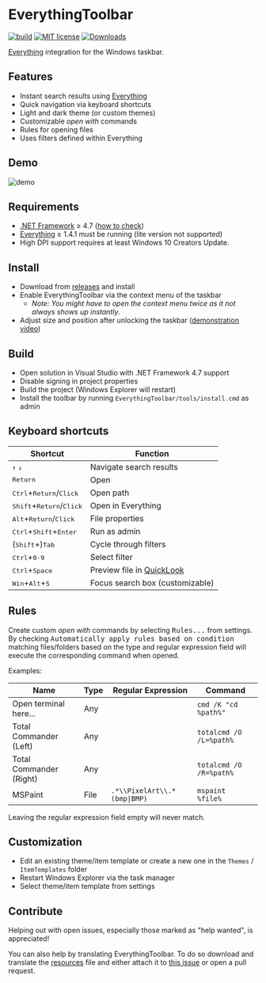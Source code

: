 EverythingToolbar
=================

[![build](https://github.com/stnkl/EverythingToolbar/workflows/build/badge.svg)](https://github.com/stnkl/EverythingToolbar/actions)
[![MIT license](https://img.shields.io/badge/license-MIT-blue.svg)](https://github.com/stnkl/EverythingToolbar/blob/master/LICENSE)
[![Downloads](https://img.shields.io/github/downloads/stnkl/EverythingToolbar/total?color=blue)](https://github.com/stnkl/EverythingToolbar/releases/latest)

[Everything](https://www.voidtools.com/) integration for the Windows taskbar.

Features
--------

- Instant search results using [Everything](https://www.voidtools.com/)
- Quick navigation via keyboard shortcuts
- Light and dark theme (or custom themes)
- Customizable *open with* commands
- Rules for opening files
- Uses filters defined within Everything

Demo
----

![demo](https://user-images.githubusercontent.com/17520641/102723553-04d88f00-4309-11eb-834f-d20c1ce14a67.gif)

Requirements
------------

- [.NET Framework](https://dotnet.microsoft.com/download/dotnet-framework) &ge; 4.7 ([how to check](https://user-images.githubusercontent.com/14129585/104021832-ff36e080-5206-11eb-9f5f-10e4381992f9.jpg))
- [Everything](https://www.voidtools.com/) &ge; 1.4.1 must be running (lite version not supported)
- High DPI support requires at least Windows 10 Creators Update.

Install
-------
- Download from [releases](https://github.com/stnkl/EverythingToolbar/releases) and install
- Enable EverythingToolbar via the context menu of the taskbar
  - *Note: You might have to open the context menu twice as it not always shows up instantly.*
- Adjust size and position after unlocking the taskbar ([demonstration video](https://user-images.githubusercontent.com/17520641/107118574-19a1bf80-6882-11eb-843a-7e854e5d0684.gif))

Build
-----

- Open solution in Visual Studio with .NET Framework 4.7 support
- Disable signing in project properties
- Build the project (Windows Explorer will restart)
- Install the toolbar by running `EverythingToolbar/tools/install.cmd` as admin

Keyboard shortcuts
------------------

| Shortcut                                            | Function                         |
|-----------------------------------------------------|----------------------------------|
| <kbd>&#8593;</kbd> <kbd>&#8595;</kbd>               | Navigate search results          |
| <kbd>Return</kbd>                                   | Open                             |
| <kbd>Ctrl</kbd>+<kbd>Return</kbd>/<kbd>Click</kbd>  | Open path                        |
| <kbd>Shift</kbd>+<kbd>Return</kbd>/<kbd>Click</kbd> | Open in Everything               |
| <kbd>Alt</kbd>+<kbd>Return</kbd>/<kbd>Click</kbd>   | File properties                  |
| <kbd>Ctrl</kbd>+<kbd>Shift</kbd>+<kbd>Enter</kbd>   | Run as admin                     |
| (<kbd>Shift</kbd>+)<kbd>Tab</kbd>                   | Cycle through filters            |
| <kbd>Ctrl</kbd>+<kbd>0-9</kbd>                      | Select filter                    |
| <kbd>Ctrl</kbd>+<kbd>Space</kbd>                    | Preview file in [QuickLook](https://github.com/QL-Win/QuickLook) |
| <kbd>Win</kbd>+<kbd>Alt</kbd>+<kbd>S</kbd>          | Focus search box (customizable)  |

Rules
-----

Create custom *open with* commands by selecting <kbd>Rules...</kbd> from settings. By checking <kbd>Automatically apply rules based on condition</kbd> matching files/folders based on the type and regular expression field will execute the corresponding command when opened.

Examples:

| Name                     | Type | Regular Expression           | Command                 |
|--------------------------|------|------------------------------|-------------------------|
| Open terminal here...    | Any  |                              | `cmd /K "cd %path%"`    |
| Total Commander (Left)   | Any  |                              | `totalcmd /O /L=%path%` |
| Total Commander (Right)  | Any  |                              | `totalcmd /O /R=%path%` |
| MSPaint                  | File | `.*\\PixelArt\\.*(bmp\|BMP)` | `mspaint %file%`        |

Leaving the regular expression field empty will never match.

Customization
-------------

- Edit an existing theme/item template or create a new one in the `Themes` / `ItemTemplates` folder
- Restart Windows Explorer via the task manager
- Select theme/item template from settings

Contribute
----------

Helping out with open issues, especially those marked as "help wanted", is appreciated!

You can also help by translating EverythingToolbar. To do so download and translate the [resources](https://github.com/stnkl/EverythingToolbar/blob/master/EverythingToolbar/Properties/Resources.resx) file and either attach it to [this issue](https://github.com/stnkl/EverythingToolbar/issues/64) or open a pull request.
